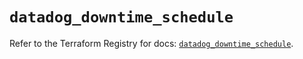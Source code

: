 # `datadog_downtime_schedule`

Refer to the Terraform Registry for docs: [`datadog_downtime_schedule`](https://registry.terraform.io/providers/datadog/datadog/3.48.1/docs/resources/downtime_schedule).

